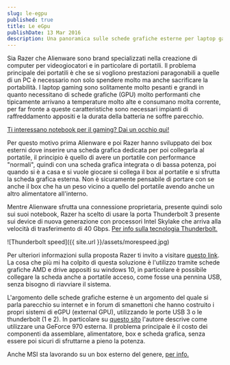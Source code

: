 ```yaml
---
slug: le-egpu
published: true
title: Le eGpu
publishDate: 13 Mar 2016
description: Una panoramica sulle schede grafiche esterne per laptop gaming
---
```


Sia Razer che Alienware sono brand specializzati nella creazione di computer per videogiocatori e in particolare di portatili. Il problema principale dei portatili è che se si vogliono prestazioni paragonabili a quelle di un PC è necessario non solo spendere molto ma anche sacrificare la portabilità. I laptop gaming sono solitamente molto pesanti e grandi in quanto necessitano di schede grafiche (GPU) molto performanti che tipicamente arrivano a temperature molto alte e consumano molta corrente, per far fronte a queste caratteristiche sono necessari impianti di raffreddamento appositi e la durata della batteria ne soffre parecchio.

<!--more-->

[Ti interessano notebook per il gaming? Dai un occhio qui!](http://www.amazon.it/s/ref=as_li_ss_tl?_encoding=UTF8&camp=3370&creative=24114&field-keywords=alienware&linkCode=ur2&rh=i%3Aaps%2Ck%3Aalienware&tag=giuseppefit-21&url=search-alias%3Daps)

Per questo motivo prima Alienware e poi Razer hanno sviluppato dei box esterni dove inserire una scheda grafica dedicata per poi collegarla al portatile, il principio è quello di avere un portatile con performance "normali", quindi con una scheda grafica integrata o di bassa potenza, poi quando si è a casa e si vuole giocare si collega il box al portatile e si sfrutta la scheda grafica esterna. Non è sicuramente pensabile di portare con se anche il box che ha un peso vicino a quello del portatile avendo anche un altro alimentatore all'interno.

Mentre Alienware sfrutta una connessione proprietaria, presente quindi solo sui suoi notebook, Razer ha scelto di usare la porta Thunderbolt 3 presente sui device di nuova generazione con processori Intel Skylake che arriva alla velocità di trasferimento di 40 Gbps. [Per info sulla tecnologia Thunderbolt.](https://thunderbolttechnology.net/blog/thunderbolt-3-usb-c-does-it-all)

![Thunderbolt speed]({{ site.url }}/assets/morespeed.jpg)

Per ulteriori informazioni sulla proposta Razer ti invito a visitare [questo link](http://www.tomshw.it/news/amd-xconnect-scheda-video-esterna-tramite-thunderbolt-3-75056).
La cosa che più mi ha colpito di questa soluzione è l'utilizzo tramite schede grafiche AMD e drive appositi su windows 10, in particolare è possibile collegare la scheda anche a portatile acceso, come fosse una pennina USB, senza bisogno di riavviare il sistema.

L'argomento delle schede grafiche esterne è un argomento del quale si parla parecchio su internet e in forum di smanettoni che hanno costruito i propri sistemi di eGPU (external GPU), utilizzando le porte USB 3 o le thunderbolt (1 e 2). In particolare su [questo sito](https://odd-one-out.serek.eu/thunderbolt-2-egpu-setup-using-akitio-thunder2/) l'autore descrive come utilizzare una GeForce 970 esterna. Il problema principale è il costo dei componenti da assemblare, alimentatore, box e scheda grafica, senza essere poi sicuri di sfruttarne a pieno la potenza.

Anche MSI sta lavorando su un box esterno del genere, [per info.](http://www.kitguru.net/components/graphic-cards/anton-shilov/msi-preps-external-graphics-solutions-with-thunderbolt-3-interface/)
